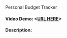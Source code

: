 Personal Budget Tracker
#### Video Demo:  <[URL HERE](https://organic-space-fishstick-4jjwxv4qp44vc7r5x-5173.app.github.dev/)>
#### Description:
